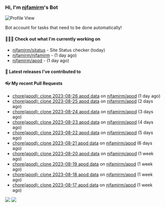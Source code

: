### Hi, I'm [njfamirm](https://github.com/njfamirm)'s Bot
![Profile View](https://komarev.com/ghpvc/?username=njfamirm-bot)

Bot account for tasks that need to be done automatically!

#### 👨🏻‍💻 Check out what I'm currently working on

- [njfamirm/sitatus](https://github.com/njfamirm/sitatus) - Site Status checker (today)
- [njfamirm/njfamirm](https://github.com/njfamirm/njfamirm) -  (1 day ago)
- [njfamirm/apod](https://github.com/njfamirm/apod) -  (1 day ago)

#### 🎉 Latest releases I've contributed to


#### 👓 My recent Pull Requests

- [chore(apod): clone 2023-08-26 apod data](https://github.com/njfamirm/apod/pull/51) on [njfamirm/apod](https://github.com/njfamirm/apod) (1 day ago)
- [chore(apod): clone 2023-08-25 apod data](https://github.com/njfamirm/apod/pull/50) on [njfamirm/apod](https://github.com/njfamirm/apod) (2 days ago)
- [chore(apod): clone 2023-08-24 apod data](https://github.com/njfamirm/apod/pull/49) on [njfamirm/apod](https://github.com/njfamirm/apod) (3 days ago)
- [chore(apod): clone 2023-08-23 apod data](https://github.com/njfamirm/apod/pull/48) on [njfamirm/apod](https://github.com/njfamirm/apod) (4 days ago)
- [chore(apod): clone 2023-08-22 apod data](https://github.com/njfamirm/apod/pull/47) on [njfamirm/apod](https://github.com/njfamirm/apod) (5 days ago)
- [chore(apod): clone 2023-08-21 apod data](https://github.com/njfamirm/apod/pull/46) on [njfamirm/apod](https://github.com/njfamirm/apod) (6 days ago)
- [chore(apod): clone 2023-08-20 apod data](https://github.com/njfamirm/apod/pull/45) on [njfamirm/apod](https://github.com/njfamirm/apod) (1 week ago)
- [chore(apod): clone 2023-08-19 apod data](https://github.com/njfamirm/apod/pull/44) on [njfamirm/apod](https://github.com/njfamirm/apod) (1 week ago)
- [chore(apod): clone 2023-08-18 apod data](https://github.com/njfamirm/apod/pull/43) on [njfamirm/apod](https://github.com/njfamirm/apod) (1 week ago)
- [chore(apod): clone 2023-08-17 apod data](https://github.com/njfamirm/apod/pull/42) on [njfamirm/apod](https://github.com/njfamirm/apod) (1 week ago)

![](http://github-profile-summary-cards.vercel.app/api/cards/profile-details?username=njfamirm-bot&theme=transparent)
![](https://github-profile-summary-cards.vercel.app/api/cards/productive-time?username=njfamirm-bot&theme=transparent&utcOffset=3.50)
